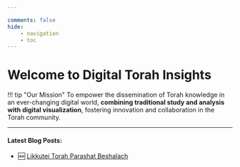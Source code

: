 ```yaml
---

comments: false 
hide: 
    - navigation
    - toc
---
```


# Welcome to **Digital Torah Insights**

!!! tip "Our Mission"
    To empower the dissemination of Torah knowledge in an ever-changing digital world, **combining traditional study and analysis with digital visualization**, fostering innovation and collaboration in the Torah community.
___

#### Latest Blog Posts:  
- :new: [Likkutei Torah Parashat Beshalach](blog/posts/likutei-torah1.md)  






